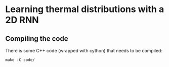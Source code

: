 # Learning thermal distributions with a 2D RNN

## Compiling the code
There is some C++ code (wrapped with cython) that needs to be compiled:
```
make -C code/
```
